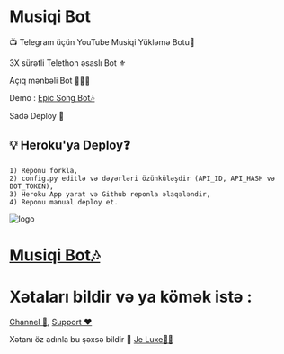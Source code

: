 # Musiqi Bot

📺 Telegram üçün YouTube Musiqi Yükləmə Botu🔮

3X sürətli Telethon əsaslı Bot ⚜

Açıq mənbəli Bot 👨🏻‍💻

Demo : [Epic Song Bot🎶](https:t.me/.....)

Sadə Deploy 🤗

## 💡 Heroku'ya Deploy❓️
```
1) Reponu forkla,
2) config.py editlə və dəyərləri özünküləşdir (API_ID, API_HASH və BOT_TOKEN),
3) Heroku App yarat və Github reponla əlaqələndir, 
4) Reponu manual deploy et. 
```
![logo](https://telegra.ph/file/17a93ff1382771c992964.jpg)
# [Musiqi Bot🎶](https:t.me/....)

# Xətaları bildir və ya kömək istə :
[Channel 💬](https://t.me/EpicProjects), 
[Support ❤️](https://t.me/EpicSup) 

Xətanı öz adınla bu şəxsə bildir 📲 [Je Luxe🧑‍💻](https://t.me/sammekkim)
